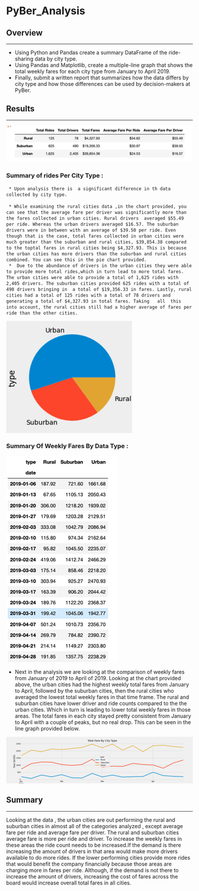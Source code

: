 # PyBer_Analysis

## Overview
_______________________________
 * Using  Python and Pandas create a summary DataFrame of the ride-sharing data by city type. 
 * Using Pandas and Matplotlib, create a multiple-line graph that shows the total weekly fares for each city type from January to April 2019.   
 * Finally, submit a written report that summarizes how the data differs by city type and how those differences can be used by decision-makers at PyBer.


## Results
_____________
![ summary table of ride sharing data](./analysis/pyber_ride_summary%20chart.png)

### Summary of rides Per City Type :
     * Upon analysis there is  a significant difference in th data collected by city type.
  
     * While examining the rural cities data ,in the chart provided, you can see that the average fare per driver was significantly more than the fares collected in urban cities. Rural drivers  averaged $55.49 per ride. Whereas the urban drivers averaged $16.57. The suburban drivers were in between with an average of $39.50 per ride. Even though that is the case, total fares collected in urban cities were much greater than the suburban and rural cities, $39,854.38 compared to the toptal fares in rural cities being $4,327.93. This is because the urban cities has more drivers than the suburban and rural cities combined. You can see this in the pie chart provided.
     *  Due to the abundance of drivers in the urban cities they were able to provide more total rides,which in turn lead to more total fares. The urban cities were able to provide a total of 1,625 rides with 2,405 drivers. The suburban cities provided 625 rides with a total of 490 drivers bringing in  a total of $19,356.33 in fares. Lastly, rural cities had a total of 125 rides with a total of 78 drivers and generating a total of $4,327.93 in total fares. Taking   all  this into account, the rural cities still had a higher average of fares per ride than the other cities. 
  ![pie chart of city data](analysis/pie%20chart%20city%20data%20dataframe%20using%20type%20as%20value%20count.png)

### Summary Of Weekly Fares By Data Type :


![weekly fares by city type](analysis/weekly%20fares%20%20jan%20to%20april.png)

* Next in the analysis we are looking at the comparison of weekly fares from January of 2019 to April of 2019. Looking at the chart provided above, the urban cities had  the highest weekly total fares from January to April, followed by the suburban cities, then the rural cities who averaged the lowest total weekly fares in that time frame. The rural and suburban cities have lower driver and ride counts compared to the the urban cities. Which in turn is leading to lower total weekly fares in those areas. The total fares in each city stayed pretty consistent from January to April with a couple of peaks, but no real drop. This can be seen in the line graph provided below.




![ Fare summary plot](analysis/%20Fare_Summary_Plot.png)


## Summary
________

Looking at the data , the urban cities are out performing the rural and suburban cities in almost all of the categories analyzed , except average fare per ride and average fare per driver. The rural and suburban cities average  fare is more per ride and driver. To increase the weekly fares in these areas  the ride count needs to be increased.If the demand is there increasing the amount of drivers in that area would make more drivers available to do more rides. If the lower performing cities provide more rides that would benefit the company financially because those areas are charging more in fares per ride. Although, if the demand is not there to increase the amount of drivers, increasing the cost of fares across the board would increase overall total fares in all cities.